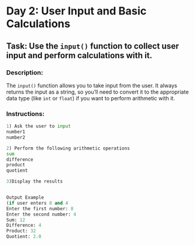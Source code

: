 # Day 2: User Input and Basic Calculations
## **Task**: Use the `input()` function to collect user input and perform calculations with it.

### **Description**:
The `input()` function allows you to take input from the user. It always returns the input as a string, so you’ll need to convert it to the appropriate data type (like `int` or `float`) if you want to perform arithmetic with it.

### **Instructions**:
```python
1) Ask the user to input
number1 
number2

2) Perform the following arithmetic operations
sum
difference
product 
quotient 

3)Display the results


Output Example
(if user enters 8 and 4
Enter the first number: 8
Enter the second number: 4
Sum: 12
Difference: 4
Product: 32
Quotient: 2.0
